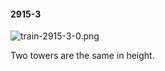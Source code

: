 #### 2915-3
![train-2915-3-0.png](https://github.com/lil-lab/nlvr/raw/master/nlvr/train/images/7/train-2915-3-0.png "train-2915-3-0.png")

Two towers are the same in height.